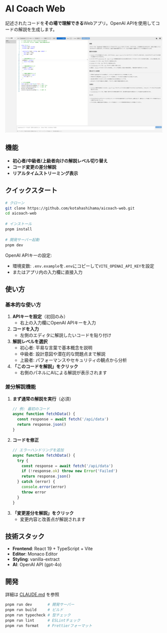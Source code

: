 # AI Coach Web

記述されたコードを**その場で理解できる**Webアプリ。OpenAI APIを使用してコードの解説を生成します。

![ai-coach-demo](demo.png)

## 機能

- **初心者/中級者/上級者向けの解説レベル切り替え**
- **コード変更の差分解説**
- **リアルタイムストリーミング表示**

## クイックスタート

```bash
# クローン
git clone https://github.com/kotahashihama/aicoach-web.git
cd aicoach-web

# インストール
pnpm install

# 開発サーバー起動
pnpm dev
```

OpenAI APIキーの設定:

- 環境変数: `.env.example`を`.env`にコピーして`VITE_OPENAI_API_KEY`を設定
- またはアプリ内の入力欄に直接入力

## 使い方

### 基本的な使い方

1. **APIキーを設定**（初回のみ）
   - 右上の入力欄にOpenAI APIキーを入力
2. **コードを入力**
   - 左側のエディタに解説したいコードを貼り付け
3. **解説レベルを選択**
   - 初心者: 平易な言葉で基本概念を説明
   - 中級者: 設計意図や潜在的な問題点まで解説
   - 上級者: パフォーマンスやセキュリティの観点から分析
4. **「このコードを解説」をクリック**
   - 右側のパネルにAIによる解説が表示されます

### 差分解説機能

1. **まず通常の解説を実行**（必須）
   ```typescript
   // 例: 最初のコード
   async function fetchData() {
     const response = await fetch('/api/data')
     return response.json()
   }
   ```
2. **コードを修正**
   ```typescript
   // エラーハンドリングを追加
   async function fetchData() {
     try {
       const response = await fetch('/api/data')
       if (!response.ok) throw new Error('Failed')
       return response.json()
     } catch (error) {
       console.error(error)
       throw error
     }
   }
   ```
3. **「変更差分を解説」をクリック**
   - 変更内容と改善点が解説されます

## 技術スタック

- **Frontend**: React 19 + TypeScript + Vite
- **Editor**: Monaco Editor
- **Styling**: vanilla-extract
- **AI**: OpenAI API (gpt-4o)

## 開発

詳細は [CLAUDE.md](./CLAUDE.md) を参照

```bash
pnpm run dev       # 開発サーバー
pnpm run build     # ビルド
pnpm run typecheck # 型チェック
pnpm run lint      # ESLintチェック
pnpm run format    # Prettierフォーマット
```
